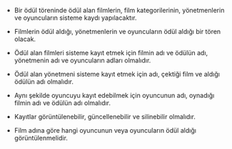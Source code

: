 - Bir ödül töreninde ödül alan filmlerin, film kategorilerinin, yönetmenlerin ve oyuncuların sisteme kaydı yapılacaktır.


- Filmlerin ödül aldığı, yönetmenlerin ve oyuncuların ödül aldığı bir tören olacak.



- Ödül alan filmleri sisteme kayıt etmek için filmin adı ve ödülün adı, yönetmenin adı ve oyuncuların adları olmalıdır.


- Ödül alan yönetmeni sisteme kayıt etmek için adı, çektiği film ve aldığı ödülün adı olmalıdır.


- Aynı şekilde oyuncuyu kayıt edebilmek için oyuncunun adı, oynadığı filmin adı ve ödülün adı olmalıdır.


- Kayıtlar görüntülenebilir, güncellenebilir ve silinebilir olmalıdır.


- Film adına göre hangi oyuncunun veya oyuncuların ödül aldığı görüntülenmelidir.